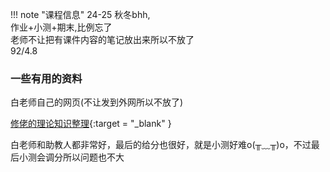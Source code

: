!!! note "课程信息"
    24-25 秋冬bhh,  
    作业+小测+期末,比例忘了  
    老师不让把有课件内容的笔记放出来所以不放了  
    92/4.8

### 一些有用的资料
白老师自己的网页(不让发到外网所以不放了)  
 
[修佬的理论知识整理](https://note.isshikih.top/cour_note/D1QD_CXiaoCheng/){:target = "_blank" }

白老师和助教人都非常好，最后的给分也很好，就是小测好难o(╥﹏╥)o，不过最后小测会调分所以问题也不大  